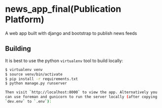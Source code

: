 # news_app_final(Publication Platform)
A web app built with django and bootstrap to publish news feeds

## Building

It is best to use the python `virtualenv` tool to build locally:

```sh
$ virtualenv venv
$ source venv/bin/activate
$ pip install -r requirements.txt
$ python manage.py runserver

Then visit `http://localhost:8000` to view the app. Alternatively you
can use foreman and gunicorn to run the server locally (after copying
`dev.env` to `.env`):
